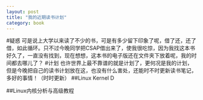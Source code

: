 ```yaml
---
layout: post
title: "我的近期读书计划"
category: book
---
```

#疑惑
可是说上大学以来读了不少的书，可是有多少留下印象了呢，借了还，还了借，如此循环。只不过今晚同学把CSAP借出来了，使我很吃惊，因为我找这本书好久了，一直没有找到，现在想想，这本书的电子版还在文件夹下放着呢，我的时间都去哪儿了？
#计划
也许世界上最不靠谱的就是计划了，更何况是我的计划，但是今晚把自己的读书计划放在这，也没有什么害处，还能时不时更新读书笔记，多好的事情！（时时更新）
##Linux Kernel D



##Linux内核分析与高级教程

##
